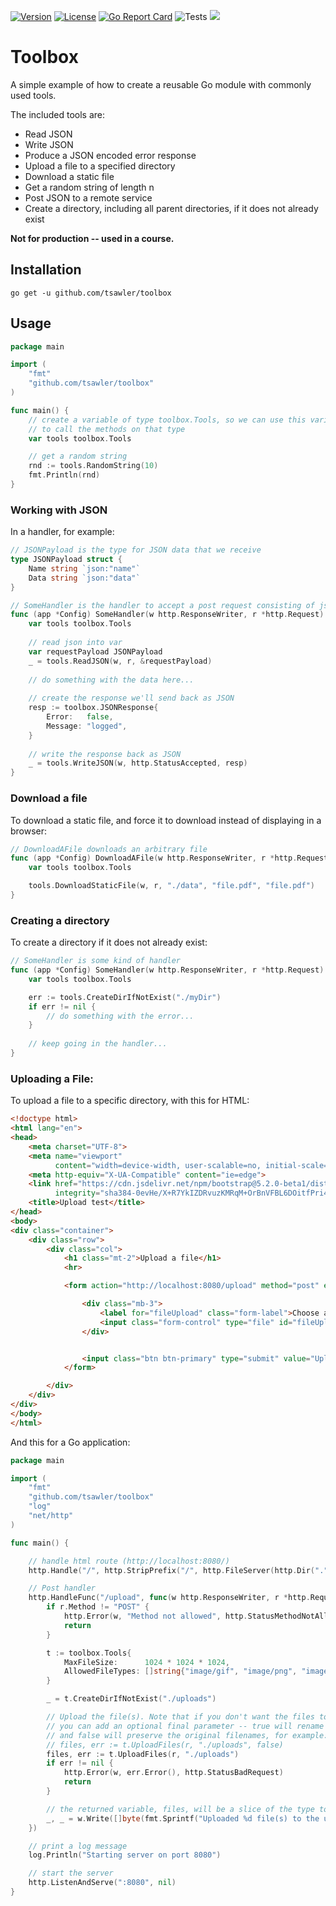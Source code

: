 [![Version](https://img.shields.io/badge/goversion-1.18.x-blue.svg)](https://golang.org)
[![License](http://img.shields.io/badge/license-mit-blue.svg?style=flat-square)](https://raw.githubusercontent.com/tsawler/goblender/master/LICENSE)
[![Go Report Card](https://goreportcard.com/badge/github.com/tsawler/toolbox)](https://goreportcard.com/report/github.com/tsawler/toolbox)
![Tests](https://github.com/tsawler/toolbox/actions/workflows/tests.yml/badge.svg)
<a href="https://pkg.go.dev/github.com/tsawler/toolbox"><img src="https://img.shields.io/badge/godoc-reference-%23007d9c.svg"></a>
# Toolbox

A simple example of how to create a reusable Go module with commonly used tools.

The included tools are:

- Read JSON
- Write JSON
- Produce a JSON encoded error response
- Upload a file to a specified directory
- Download a static file
- Get a random string of length n
- Post JSON to a remote service 
- Create a directory, including all parent directories, if it does not already exist

**Not for production -- used in a course.**

## Installation

`go get -u github.com/tsawler/toolbox`

## Usage

```go
package main

import (
	"fmt"
	"github.com/tsawler/toolbox"
)

func main() {
	// create a variable of type toolbox.Tools, so we can use this variable
	// to call the methods on that type
	var tools toolbox.Tools

	// get a random string
	rnd := tools.RandomString(10)
	fmt.Println(rnd)
}
```

### Working with JSON

In a handler, for example:

```go
// JSONPayload is the type for JSON data that we receive
type JSONPayload struct {
    Name string `json:"name"`
    Data string `json:"data"`
}

// SomeHandler is the handler to accept a post request consisting of json payload
func (app *Config) SomeHandler(w http.ResponseWriter, r *http.Request) {
    var tools toolbox.Tools
    
    // read json into var
    var requestPayload JSONPayload
    _ = tools.ReadJSON(w, r, &requestPayload)
	
    // do something with the data here...
    
    // create the response we'll send back as JSON
    resp := toolbox.JSONResponse{
        Error:   false,
        Message: "logged",
    }
    
    // write the response back as JSON
    _ = tools.WriteJSON(w, http.StatusAccepted, resp)
}
```

### Download a file

To download a static file, and force it to download instead of displaying
in a browser:

```go
// DownloadAFile downloads an arbitrary file
func (app *Config) DownloadAFile(w http.ResponseWriter, r *http.Request) {
    var tools toolbox.Tools

    tools.DownloadStaticFile(w, r, "./data", "file.pdf", "file.pdf")
}
```

### Creating a directory

To create a directory if it does not already exist:

```go
// SomeHandler is some kind of handler
func (app *Config) SomeHandler(w http.ResponseWriter, r *http.Request) {
    var tools toolbox.Tools

    err := tools.CreateDirIfNotExist("./myDir")
    if err != nil {
        // do something with the error...
    }
	
    // keep going in the handler...
}
```

### Uploading a File:

To upload a file to a specific directory, with this for HTML:

```html
<!doctype html>
<html lang="en">
<head>
    <meta charset="UTF-8">
    <meta name="viewport"
          content="width=device-width, user-scalable=no, initial-scale=1.0, maximum-scale=1.0, minimum-scale=1.0">
    <meta http-equiv="X-UA-Compatible" content="ie=edge">
    <link href="https://cdn.jsdelivr.net/npm/bootstrap@5.2.0-beta1/dist/css/bootstrap.min.css" rel="stylesheet"
          integrity="sha384-0evHe/X+R7YkIZDRvuzKMRqM+OrBnVFBL6DOitfPri4tjfHxaWutUpFmBp4vmVor" crossorigin="anonymous">
    <title>Upload test</title>
</head>
<body>
<div class="container">
    <div class="row">
        <div class="col">
            <h1 class="mt-2">Upload a file</h1>
            <hr>

            <form action="http://localhost:8080/upload" method="post" enctype="multipart/form-data">

                <div class="mb-3">
                    <label for="fileUpload" class="form-label">Choose a file...</label>
                    <input class="form-control" type="file" id="fileUpload" name="uploaded" multiple>
                </div>


                <input class="btn btn-primary" type="submit" value="Upload file">
            </form>

        </div>
    </div>
</div>
</body>
</html>
```
And this for a Go application:

```go
package main

import (
	"fmt"
	"github.com/tsawler/toolbox"
	"log"
	"net/http"
)

func main() {

	// handle html route (http://localhost:8080/)
	http.Handle("/", http.StripPrefix("/", http.FileServer(http.Dir("."))))

	// Post handler 
	http.HandleFunc("/upload", func(w http.ResponseWriter, r *http.Request) {
		if r.Method != "POST" {
			http.Error(w, "Method not allowed", http.StatusMethodNotAllowed)
			return
		}

		t := toolbox.Tools{
			MaxFileSize:      1024 * 1024 * 1024,
			AllowedFileTypes: []string{"image/gif", "image/png", "image/jpeg"},
		}

		_ = t.CreateDirIfNotExist("./uploads")

		// Upload the file(s). Note that if you don't want the files to be renamed,
		// you can add an optional final parameter -- true will rename the files (the default)
		// and false will preserve the original filenames, for example:
		// files, err := t.UploadFiles(r, "./uploads", false)
		files, err := t.UploadFiles(r, "./uploads")
		if err != nil {
			http.Error(w, err.Error(), http.StatusBadRequest)
			return
		}

		// the returned variable, files, will be a slice of the type toolbox.UploadedFile
		_, _ = w.Write([]byte(fmt.Sprintf("Uploaded %d file(s) to the uploads folder", len(files))))	
	})

	// print a log message
	log.Println("Starting server on port 8080")

	// start the server
	http.ListenAndServe(":8080", nil)
}
```